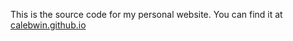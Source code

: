 This is the source code for my personal website.
You can find it at [calebwin.github.io](calebwin.github.io)
